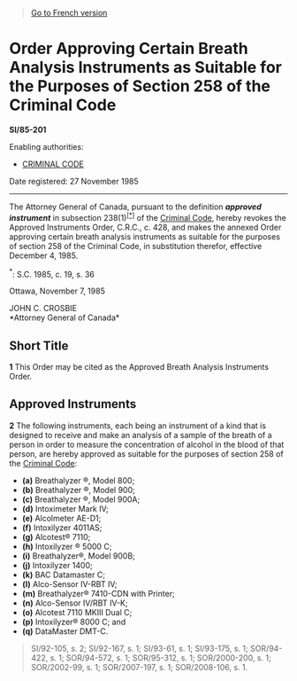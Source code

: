 > [Go to French version](/fr/Règlements/Textes%20réglementaires/85/201.md)

# Order Approving Certain Breath Analysis Instruments as Suitable for the Purposes of Section 258 of the Criminal Code

**SI/85-201**

Enabling authorities: 
- [CRIMINAL CODE](/en/Acts/Revised%20Statutes%20of%20Canada/C/C-46.md)

Date registered: 27 November 1985

----------

The Attorney General of Canada, pursuant to the definition ***approved instrument*** in subsection 238(1)<sup><a href='#footnote_e'>[*]</a></sup> of the [Criminal Code](/en/Acts/Revised%20Statutes%20of%20Canada/C/C-46.md), hereby revokes the Approved Instruments Order, C.R.C., c. 428, and makes the annexed Order approving certain breath analysis instruments as suitable for the purposes of section 258 of the Criminal Code, in substitution therefor, effective December 4, 1985.

<a name='footnote_e'><sup>*</sup></a>: S.C. 1985, c. 19, s. 36<br />

Ottawa, November 7, 1985


<p>JOHN C. CROSBIE<br />*Attorney General of Canada*<br /></p>




## Short Title


**1** This Order may be cited as the Approved Breath Analysis Instruments Order.




## Approved Instruments


**2** The following instruments, each being an instrument of a kind that is designed to receive and make an analysis of a sample of the breath of a person in order to measure the concentration of alcohol in the blood of that person, are hereby approved as suitable for the purposes of section 258 of the [Criminal Code](/en/Acts/Revised%20Statutes%20of%20Canada/C/C-46.md):
- **(a)** Breathalyzer ®, Model 800;
- **(b)** Breathalyzer ®, Model 900;
- **(c)** Breathalyzer ®, Model 900A;
- **(d)** Intoximeter Mark IV;
- **(e)** Alcolmeter AE-D1;
- **(f)** Intoxilyzer 4011AS;
- **(g)** Alcotest® 7110;
- **(h)** Intoxilyzer ® 5000 C;
- **(i)** Breathalyzer®, Model 900B;
- **(j)** Intoxilyzer 1400;
- **(k)** BAC Datamaster C;
- **(l)** Alco-Sensor IV-RBT IV;
- **(m)** Breathalyzer® 7410-CDN with Printer;
- **(n)** Alco-Sensor IV/RBT IV-K;
- **(o)** Alcotest 7110 MKIII Dual C;
- **(p)** Intoxilyzer® 8000 C; and
- **(q)** DataMaster DMT-C.
> SI/92-105, s. 2; SI/92-167, s. 1; SI/93-61, s. 1; SI/93-175, s. 1; SOR/94-422, s. 1; SOR/94-572, s. 1; SOR/95-312, s. 1; SOR/2000-200, s. 1; SOR/2002-99, s. 1; SOR/2007-197, s. 1; SOR/2008-106, s. 1.



